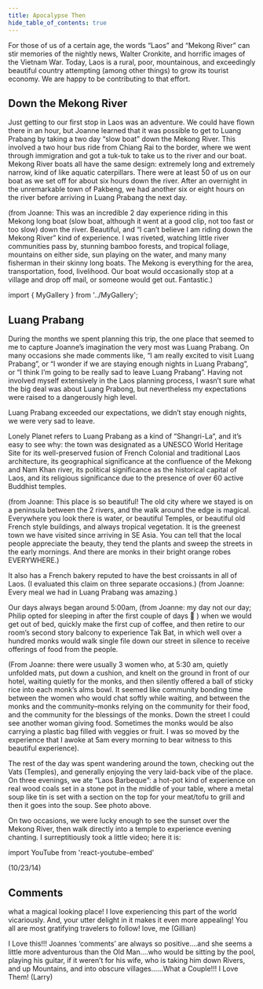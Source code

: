 ```yaml
---
title: Apocalypse Then
hide_table_of_contents: true
---
```


For those of us of a certain age, the words “Laos” and “Mekong River” can stir memories of the nightly news, Walter Cronkite, and horrific images of the Vietnam War. Today, Laos is a rural, poor, mountainous, and exceedingly beautiful country attempting (among other things) to grow its tourist economy. We are happy to be contributing to that effort.

## Down the Mekong River

Just getting to our first stop in Laos was an adventure.  We could have flown there in an hour, but Joanne learned that it was possible to get to Luang Prabang by taking a two day “slow boat” down the Mekong River. This involved a two hour bus ride from Chiang Rai to the border, where we went through immigration and got a tuk-tuk to take us to the river and our boat. Mekong River boats all have the same design:  extremely long and extremely narrow, kind of like aquatic caterpillars. There were at least 50 of us on our boat as we set off for about six hours down the river.  After an overnight in the unremarkable town of Pakbeng, we had another six or eight hours on the river before arriving in Luang Prabang the next day.

(from Joanne:  This was an incredible 2 day experience riding in this Mekong long boat (slow boat, although it went at a good clip, not too fast or too slow) down the river.  Beautiful, and “I can’t believe I am riding down the Mekong River” kind of experience.  I was riveted, watching little river communities pass by, stunning bamboo forests, and tropical foliage, mountains on either side, sun playing on the water, and many many fisherman in their skinny long boats.  The Mekong is everything for the area, transportation, food, livelihood.  Our boat would occasionally stop at a village and drop off mail, or someone would get out.  Fantastic.)

import { MyGallery } from '../MyGallery';

<MyGallery prefix="mekong" suffix="jpg" num ={6} />

## Luang Prabang

During the months we spent planning this trip, the one place that seemed to me to capture Joanne’s imagination the very most was Luang Prabang.  On many occasions she made comments like, “I am really excited to visit Luang Prabang”, or “I wonder if we are staying enough nights in Luang Prabang”, or “I think I’m going to be really sad to leave Luang Prabang”. Having not involved myself extensively in the Laos planning process, I wasn’t sure what the big deal was about Luang Prabong, but nevertheless my expectations were raised to a dangerously high level.

Luang Prabang exceeded our expectations, we didn’t stay enough nights, we were very sad to leave.

Lonely Planet refers to Luang Prabang as a kind of “Shangri-La“, and it’s easy to see why: the town was designated as a UNESCO World Heritage Site for its well-preserved fusion of French Colonial and traditional Laos architecture, its geographical significance at the confluence of the Mekong and Nam Khan river, its political significance as the historical capital of Laos, and its religious significance due to the presence of over 60 active Buddhist temples.

(from Joanne: This place is so beautiful!  The old city where we stayed is on a peninsula between the 2 rivers, and the walk around the edge is magical.  Everywhere you look there is water, or beautiful Temples, or beautiful old French style buildings, and always tropical vegetation.  It is the greenest town we have visited since arriving in SE Asia.  You can tell that the local people appreciate the beauty, they tend the plants and sweep the streets in the early mornings.  And there are monks in their bright orange robes EVERYWHERE.)

It also has a French bakery reputed to have the best croissants in all of Laos.  (I evaluated this claim on three separate occasions.) (from Joanne: Every meal we had in Luang Prabang was amazing.)

<MyGallery prefix="luang" suffix="jpg" num ={6} />

Our days always began around 5:00am, (from Joanne: my day not our day; Philip opted for sleeping in after the first couple of days 🙂 )  when we would get out of bed, quickly make the first cup of coffee, and then retire to our room’s second story balcony to experience Tak Bat, in which well over a hundred monks would walk single file down our street in silence to receive offerings of food from the people.

(From Joanne: there were usually 3 women who, at 5:30 am, quietly unfolded mats, put down a cushion, and knelt on the ground in front of our hotel, waiting quietly for the monks, and then silently offered a ball of sticky rice into each monk’s alms bowl. It seemed like community bonding time between the women who would chat softly while waiting, and between the monks and the community–monks relying on the community for their food, and the community for the blessings of the monks. Down the street I could see another woman giving food. Sometimes the monks would be also carrying a plastic bag filled with veggies or fruit.  I was so moved by the experience that I awoke at 5am every morning to bear witness to this beautiful experience).

<MyGallery prefix="alms" suffix="jpg" num ={3} />

The rest of the day was spent wandering around the town, checking out the Vats (Temples), and generally enjoying the very laid-back vibe of the place. On three evenings, we ate “Laos Barbeque”: a hot-pot kind of experience on real wood coals set in a stone pot in the middle of your table, where a metal soup like tin is set with a section on the top for your meat/tofu to grill and then it goes into the soup. See photo above.

On two occasions, we were lucky enough to see the sunset over the Mekong River, then walk directly into a temple to experience evening chanting.  I surreptitiously took a little video; here it is:

import YouTube from 'react-youtube-embed'

<YouTube id="0qjPnkYyp-A"/>

(10/23/14)

## Comments

what a magical looking place! I love experiencing this part of the world vicariously. And, your utter delight in it makes it even more appealing! You all are most gratifying travelers to follow! love, me (Gillian)

I Love this!!! Joannes ‘comments’ are always so positive….and she seems a little more adventurous than the Old Man….who would be sitting by the pool, playing his guitar, if it weren’t for his wife, who is taking him down Rivers, and up Mountains, and into obscure villages……What a Couple!!! I Love Them! (Larry)